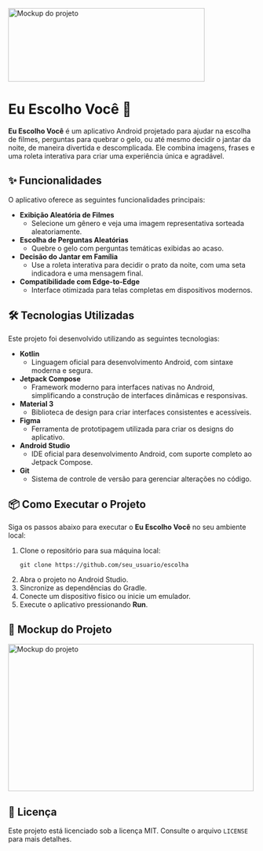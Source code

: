 <body>
  <img src="Group 404.svg" alt="Mockup do projeto" width="400" height="150">
  
  <h1>Eu Escolho Você 🎲</h1>
  
  <p><strong>Eu Escolho Você</strong> é um aplicativo Android projetado para ajudar na escolha de filmes, perguntas para quebrar o gelo, ou até mesmo decidir o jantar da noite, de maneira divertida e descomplicada. Ele combina imagens, frases e uma roleta interativa para criar uma experiência única e agradável.</p>

  <h2>✨ Funcionalidades</h2>
  <p>O aplicativo oferece as seguintes funcionalidades principais:</p>
  <ul>
    <li><strong>Exibição Aleatória de Filmes</strong>
      <ul>
        <li>Selecione um gênero e veja uma imagem representativa sorteada aleatoriamente.</li>
      </ul>
    </li>
    <li><strong>Escolha de Perguntas Aleatórias</strong>
      <ul>
        <li>Quebre o gelo com perguntas temáticas exibidas ao acaso.</li>
      </ul>
    </li>
    <li><strong>Decisão do Jantar em Família</strong>
      <ul>
        <li>Use a roleta interativa para decidir o prato da noite, com uma seta indicadora e uma mensagem final.</li>
      </ul>
    </li>
    <li><strong>Compatibilidade com Edge-to-Edge</strong>
      <ul>
        <li>Interface otimizada para telas completas em dispositivos modernos.</li>
      </ul>
    </li>
  </ul>

  <h2>🛠️ Tecnologias Utilizadas</h2>
  <p>Este projeto foi desenvolvido utilizando as seguintes tecnologias:</p>
  <ul>
    <li><strong>Kotlin</strong>
      <ul>
        <li>Linguagem oficial para desenvolvimento Android, com sintaxe moderna e segura.</li>
      </ul>
    </li>
    <li><strong>Jetpack Compose</strong>
      <ul>
        <li>Framework moderno para interfaces nativas no Android, simplificando a construção de interfaces dinâmicas e responsivas.</li>
      </ul>
    </li>
    <li><strong>Material 3</strong>
      <ul>
        <li>Biblioteca de design para criar interfaces consistentes e acessíveis.</li>
      </ul>
    </li>
    <li><strong>Figma</strong>
      <ul>
        <li>Ferramenta de prototipagem utilizada para criar os designs do aplicativo.</li>
      </ul>
    </li>
    <li><strong>Android Studio</strong>
      <ul>
        <li>IDE oficial para desenvolvimento Android, com suporte completo ao Jetpack Compose.</li>
      </ul>
    </li>
    <li><strong>Git</strong>
      <ul>
        <li>Sistema de controle de versão para gerenciar alterações no código.</li>
      </ul>
    </li>
  </ul>

  <h2>📦 Como Executar o Projeto</h2>
  <p>Siga os passos abaixo para executar o <strong>Eu Escolho Você</strong> no seu ambiente local:</p>
  <ol>
    <li>Clone o repositório para sua máquina local:
      <pre><code>git clone https://github.com/seu_usuario/escolha</code></pre>
    </li>
    <li>Abra o projeto no Android Studio.</li>
    <li>Sincronize as dependências do Gradle.</li>
    <li>Conecte um dispositivo físico ou inicie um emulador.</li>
    <li>Execute o aplicativo pressionando <strong>Run</strong>.</li>
  </ol>

  <h2>🚀 Mockup do Projeto</h2>
  <div style="display: flex; gap: 0px;">
    <img src="MockupEscolha.svg" alt="Mockup do projeto" width="500" height="300">
  </div>

  <h2>📄 Licença</h2>
  <p>Este projeto está licenciado sob a licença MIT. Consulte o arquivo <code>LICENSE</code> para mais detalhes.</p>
</body>
